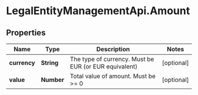 # LegalEntityManagementApi.Amount

## Properties

Name | Type | Description | Notes
------------ | ------------- | ------------- | -------------
**currency** | **String** | The type of currency. Must be EUR (or EUR equivalent) | [optional] 
**value** | **Number** | Total value of amount. Must be &gt;&#x3D; 0 | [optional] 


